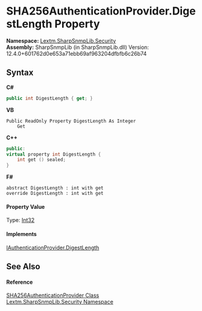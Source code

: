 # SHA256AuthenticationProvider.DigestLength Property 
 

**Namespace:**&nbsp;<a href="N_Lextm_SharpSnmpLib_Security">Lextm.SharpSnmpLib.Security</a><br />**Assembly:**&nbsp;SharpSnmpLib (in SharpSnmpLib.dll) Version: 12.4.0+601762d0e653a71ebb69af963204dfbfb6c26b74

## Syntax

**C#**<br />
``` C#
public int DigestLength { get; }
```

**VB**<br />
``` VB
Public ReadOnly Property DigestLength As Integer
	Get
```

**C++**<br />
``` C++
public:
virtual property int DigestLength {
	int get () sealed;
}
```

**F#**<br />
``` F#
abstract DigestLength : int with get
override DigestLength : int with get
```


#### Property Value
Type: <a href="https://docs.microsoft.com/dotnet/api/system.int32" target="_blank" rel="noopener noreferrer">Int32</a>

#### Implements
<a href="P_Lextm_SharpSnmpLib_Security_IAuthenticationProvider_DigestLength">IAuthenticationProvider.DigestLength</a><br />

## See Also


#### Reference
<a href="T_Lextm_SharpSnmpLib_Security_SHA256AuthenticationProvider">SHA256AuthenticationProvider Class</a><br /><a href="N_Lextm_SharpSnmpLib_Security">Lextm.SharpSnmpLib.Security Namespace</a><br />
